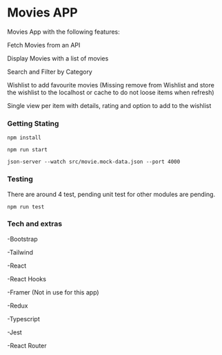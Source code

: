 # Movies APP

Movies App with the following features:

Fetch Movies from an API

Display Movies with a list of movies

Search and Filter by Category

Wishlist to add favourite movies (Missing remove from Wishlist and store the wishlist to the localhost or cache to do not loose items when refresh)

Single view per item with details, rating and option to add to the wishlist

### Getting Stating

``` npm install ```

``` npm run start ```

``` json-server --watch src/movie.mock-data.json --port 4000 ```

### Testing

There are around 4 test, pending unit test for other modules are pending.

``` npm run test ```

### Tech and extras

-Bootstrap

-Tailwind

-React

-React Hooks

-Framer (Not in use for this app)

-Redux

-Typescript

-Jest

-React Router
